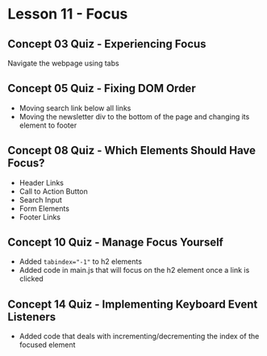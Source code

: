 # Lesson 11 - Focus

## Concept 03 Quiz - Experiencing Focus
Navigate the webpage using tabs

## Concept 05 Quiz - Fixing DOM Order
- Moving search link below all links
- Moving the newsletter div to the bottom of the page and changing its element to footer

## Concept 08 Quiz - Which Elements Should Have Focus?
- Header Links
- Call to Action Button
- Search Input
- Form Elements
- Footer Links

## Concept 10 Quiz - Manage Focus Yourself
- Added `tabindex="-1"` to h2 elements
- Added code in main.js that will focus on the h2 element once a link is clicked

## Concept 14 Quiz - Implementing Keyboard Event Listeners
- Added code that deals with incrementing/decrementing the index of the focused element